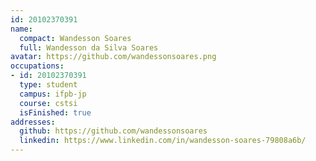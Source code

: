 ```yaml
---
id: 20102370391
name:
  compact: Wandesson Soares
  full: Wandesson da Silva Soares
avatar: https://github.com/wandessonsoares.png
occupations:
- id: 20102370391
  type: student
  campus: ifpb-jp
  course: cstsi
  isFinished: true
addresses:
  github: https://github.com/wandessonsoares
  linkedin: https://www.linkedin.com/in/wandesson-soares-79808a6b/
---
```


